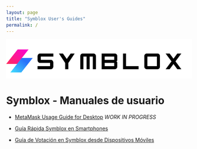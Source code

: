 ```yaml
---
layout: page
title: "Symblox User's Guides"
permalink: /
---
```


![Symblox Logo](assets/SymbloxLogoName.png "Symblox Logo")

# Symblox - Manuales de usuario

-   [MetaMask Usage Guide for Desktop](https://dexempower.github.io/guides/yield-farming/2020/10/22/symblox-guide-for-pc)  *WORK IN PROGRESS*

-   [Guía Rápida Symblox en Smartphones](https://dexempower.github.io/guides/yield-farming/2020/10/22/symblox-guide-for-mobile)

-   [Guía de Votación en Symblox desde Dispositivos Móviles](https://dexempower.github.io/guides/voting/2020/11/05/symblox-voting-guide)
